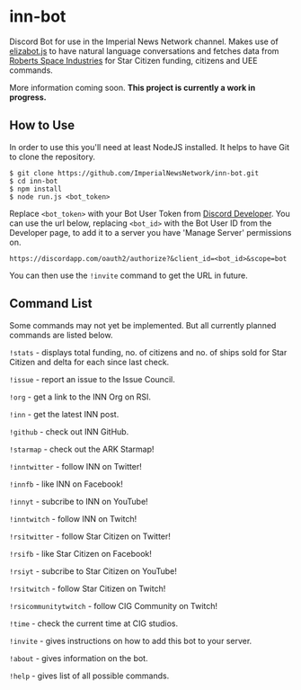 # inn-bot
Discord Bot for use in the Imperial News Network channel. Makes use of [elizabot.js](http://www.masswerk.at/elizabot/) to have natural language conversations and fetches data from [Roberts Space Industries](https://robertsspaceindustries.com/) for Star Citizen funding, citizens and UEE commands.

More information coming soon. **This project is currently a work in progress.**

## How to Use
In order to use this you'll need at least NodeJS installed. It helps to have Git to clone the repository.
```
$ git clone https://github.com/ImperialNewsNetwork/inn-bot.git
$ cd inn-bot
$ npm install
$ node run.js <bot_token>
```
Replace `<bot_token>` with your Bot User Token from [Discord Developer](https://discordapp.com/developers/applications/me). You can use the url below, replacing `<bot_id>` with the Bot User ID from the Developer page, to add it to a server you have 'Manage Server' permissions on.
```
https://discordapp.com/oauth2/authorize?&client_id=<bot_id>&scope=bot
```
You can then use the `!invite` command to get the URL in future.

## Command List
Some commands may not yet be implemented. But all currently planned commands are listed
below.

`!stats` - displays total funding, no. of citizens and no. of ships sold for Star Citizen and delta for each since last check.

`!issue` - report an issue to the Issue Council.

`!org` - get a link to the INN Org on RSI.

`!inn` - get the latest INN post.

`!github` - check out INN GitHub.

`!starmap` - check out the ARK Starmap!

`!inntwitter` - follow INN on Twitter!

`!innfb` - like INN on Facebook!

`!innyt` - subcribe to INN on YouTube!

`!inntwitch` - follow INN on Twitch!

`!rsitwitter` - follow Star Citizen on Twitter!

`!rsifb` - like Star Citizen on Facebook!

`!rsiyt` - subcribe to Star Citizen on YouTube!

`!rsitwitch` - follow Star Citizen on Twitch!

`!rsicommunitytwitch` - follow CIG Community on Twitch!

`!time` - check the current time at CIG studios.

`!invite` - gives instructions on how to add this bot to your server.

`!about` - gives information on the bot.

`!help` - gives list of all possible commands.
